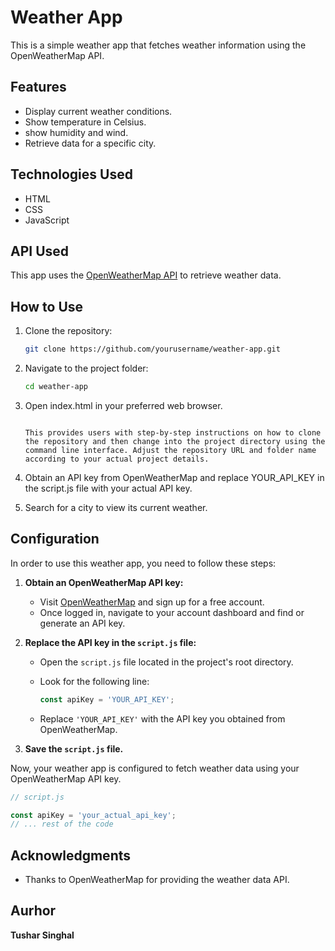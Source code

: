 # Weather App

This is a simple weather app that fetches weather information using the OpenWeatherMap API.

## Features

- Display current weather conditions.
- Show temperature in Celsius.
- show humidity and wind.
- Retrieve data for a specific city.

## Technologies Used

- HTML
- CSS
- JavaScript

## API Used

This app uses the [OpenWeatherMap API](https://openweathermap.org/) to retrieve weather data.

## How to Use

1. Clone the repository:

   ```bash
   git clone https://github.com/yourusername/weather-app.git

2. Navigate to the project folder:

   ```bash
   cd weather-app

3. Open index.html in your preferred web browser.

   ```vbnet
   
   This provides users with step-by-step instructions on how to clone the repository and then change into the project directory using the command line interface. Adjust the repository URL and folder name according to your actual project details.

4.  Obtain an API key from OpenWeatherMap and replace YOUR_API_KEY in the script.js file with your actual API key.
5.  Search for a city to view its current weather.

## Configuration

In order to use this weather app, you need to follow these steps:

1. **Obtain an OpenWeatherMap API key:**
   - Visit [OpenWeatherMap](https://openweathermap.org/) and sign up for a free account.
   - Once logged in, navigate to your account dashboard and find or generate an API key.

2. **Replace the API key in the `script.js` file:**
   - Open the `script.js` file located in the project's root directory.
   - Look for the following line:

     ```javascript
     const apiKey = 'YOUR_API_KEY';
     ```

   - Replace `'YOUR_API_KEY'` with the API key you obtained from OpenWeatherMap.

3. **Save the `script.js` file.**

Now, your weather app is configured to fetch weather data using your OpenWeatherMap API key.

```javascript
// script.js

const apiKey = 'your_actual_api_key';
// ... rest of the code
```

## Acknowledgments

 - Thanks to OpenWeatherMap for providing the weather data API.

## Aurhor
**Tushar Singhal**






   

